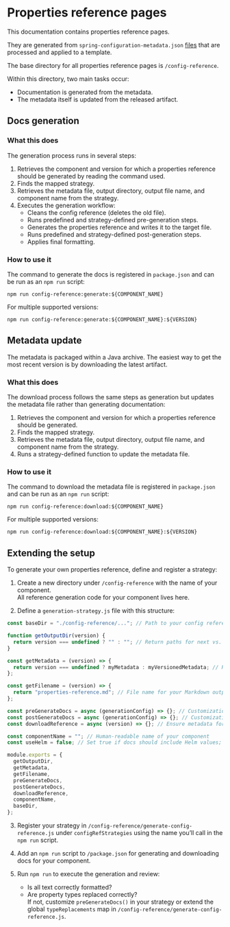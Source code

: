 # Properties reference pages

This documentation contains properties reference pages.

They are generated from `spring-configuration-metadata.json` [files](https://docs.spring.io/spring-boot/specification/configuration-metadata/format.html) that are processed and applied to a template.

The base directory for all properties reference pages is `/config-reference`.

Within this directory, two main tasks occur:

- Documentation is generated from the metadata.
- The metadata itself is updated from the released artifact.

## Docs generation

### What this does

The generation process runs in several steps:

1. Retrieves the component and version for which a properties reference should be generated by reading the command used.
2. Finds the mapped strategy.
3. Retrieves the metadata file, output directory, output file name, and component name from the strategy.
4. Executes the generation workflow:
   - Cleans the config reference (deletes the old file).
   - Runs predefined and strategy-defined pre-generation steps.
   - Generates the properties reference and writes it to the target file.
   - Runs predefined and strategy-defined post-generation steps.
   - Applies final formatting.

### How to use it

The command to generate the docs is registered in `package.json` and can be run as an `npm run` script:

```shell
npm run config-reference:generate:${COMPONENT_NAME}
```

For multiple supported versions:

```shell
npm run config-reference:generate:${COMPONENT_NAME}:${VERSION}
```

## Metadata update

The metadata is packaged within a Java archive. The easiest way to get the most recent version is by downloading the latest artifact.

### What this does

The download process follows the same steps as generation but updates the metadata file rather than generating documentation:

1. Retrieves the component and version for which a properties reference should be generated.
2. Finds the mapped strategy.
3. Retrieves the metadata file, output directory, output file name, and component name from the strategy.
4. Runs a strategy-defined function to update the metadata file.

### How to use it

The command to download the metadata file is registered in `package.json` and can be run as an `npm run` script:

```shell
npm run config-reference:download:${COMPONENT_NAME}
```

For multiple supported versions:

```shell
npm run config-reference:download:${COMPONENT_NAME}:${VERSION}
```

## Extending the setup

To generate your own properties reference, define and register a strategy:

1. Create a new directory under `/config-reference` with the name of your component.  
   All reference generation code for your component lives here.

2. Define a `generation-strategy.js` file with this structure:

```js
const baseDir = "./config-reference/..."; // Path to your config reference base directory

function getOutputDir(version) {
  return version === undefined ? "" : ""; // Return paths for next vs. versioned output directories
}

const getMetadata = (version) => {
  return version === undefined ? myMetadata : myVersionedMetadata; // Return correct metadata JSON
};

const getFilename = (version) => {
  return "properties-reference.md"; // File name for your Markdown output
};

const preGenerateDocs = async (generationConfig) => {}; // Customizations before generation
const postGenerateDocs = async (generationConfig) => {}; // Customizations after generation
const downloadReference = async (version) => {}; // Ensure metadata for `getMetadata(version)` is up-to-date

const componentName = ""; // Human-readable name of your component
const useHelm = false; // Set true if docs should include Helm values; each property needs a "helm" field

module.exports = {
  getOutputDir,
  getMetadata,
  getFilename,
  preGenerateDocs,
  postGenerateDocs,
  downloadReference,
  componentName,
  baseDir,
};
```

3. Register your strategy in `/config-reference/generate-config-reference.js` under `configRefStrategies` using the name you’ll call in the `npm run` script.

4. Add an `npm run` script to `/package.json` for generating and downloading docs for your component.

5. Run `npm run` to execute the generation and review:
   - Is all text correctly formatted?
   - Are property types replaced correctly?  
     If not, customize `preGenerateDocs()` in your strategy or extend the global `typeReplacements` map in `/config-reference/generate-config-reference.js`.
